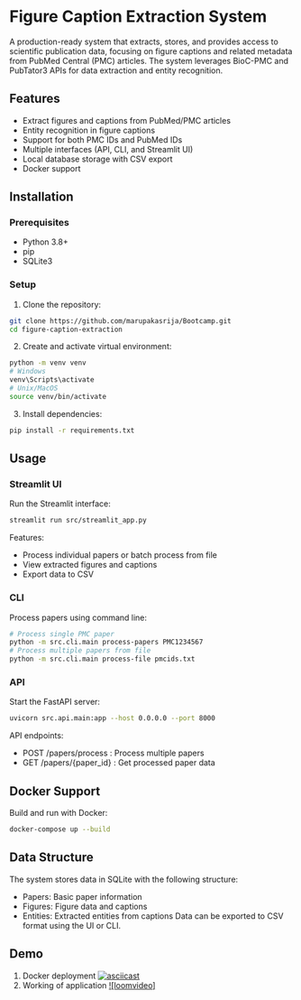 # Figure Caption Extraction System

A production-ready system that extracts, stores, and provides access to scientific publication data, focusing on figure captions and related metadata from PubMed Central (PMC) articles. The system leverages BioC-PMC and PubTator3 APIs for data extraction and entity recognition.

## Features

- Extract figures and captions from PubMed/PMC articles
- Entity recognition in figure captions
- Support for both PMC IDs and PubMed IDs
- Multiple interfaces (API, CLI, and Streamlit UI)
- Local database storage with CSV export
- Docker support

## Installation

### Prerequisites
- Python 3.8+
- pip
- SQLite3

### Setup
1. Clone the repository:
```bash
git clone https://github.com/marupakasrija/Bootcamp.git
cd figure-caption-extraction
```
2. Create and activate virtual environment:
```bash
python -m venv venv
# Windows
venv\Scripts\activate
# Unix/MacOS
source venv/bin/activate
```
3. Install dependencies:
```bash
pip install -r requirements.txt
```

## Usage

### Streamlit UI
Run the Streamlit interface:
```bash
streamlit run src/streamlit_app.py
```
Features:
- Process individual papers or batch process from file
- View extracted figures and captions
- Export data to CSV

### CLI
Process papers using command line:
```bash
# Process single PMC paper
python -m src.cli.main process-papers PMC1234567
# Process multiple papers from file
python -m src.cli.main process-file pmcids.txt
```

### API
Start the FastAPI server:
```bash
uvicorn src.api.main:app --host 0.0.0.0 --port 8000
```
API endpoints:
- POST /papers/process : Process multiple papers
- GET /papers/{paper_id} : Get processed paper data

## Docker Support

Build and run with Docker:
```bash
docker-compose up --build
```

## Data Structure

The system stores data in SQLite with the following structure:
- Papers: Basic paper information
- Figures: Figure data and captions
- Entities: Extracted entities from captions
Data can be exported to CSV format using the UI or CLI.


## Demo

1. Docker deployment
[![asciicast](https://asciinema.org/connect/1af33fce-f016-46dd-ae64-401112477c12.svg)](https://asciinema.org/connect/1af33fce-f016-46dd-ae64-401112477c12)
2. Working of application
[![loomvideo]](https://www.loom.com/share/9a79c6a50a9c41949baaedcf99e352e2?sid=d9e89e48-4d59-4d2b-87e2-19fff445c45b)
